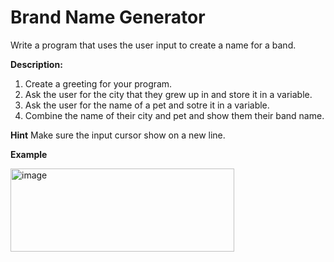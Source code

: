 # Brand Name Generator
Write a program that uses the user input to create a name for a band.

**Description:**

1. Create a greeting for your program.
2. Ask the user for the city that they grew up in and store it in a variable.
3. Ask the user for the name of a pet and sotre it in a variable.
4. Combine the name of their city and pet and show them their band name.

**Hint**
Make sure the input cursor show on a new line.

**Example**

<img width="358" height="133" alt="image" src="https://github.com/user-attachments/assets/7f1d837f-95e5-45b9-a040-47fc684a841b" />


